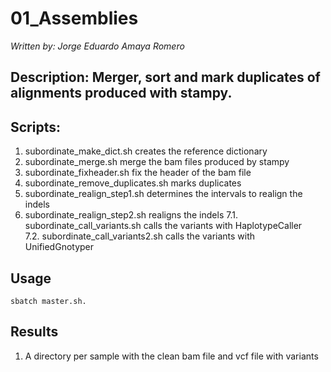 # 01_Assemblies
*Written by: Jorge Eduardo Amaya Romero*

## Description: Merger, sort and mark duplicates of alignments produced with stampy.

## Scripts:

1. subordinate_make_dict.sh creates the reference dictionary 
2. subordinate_merge.sh	merge the bam files produced by stampy       
3. subordinate_fixheader.sh fix the header of the bam file 
4. subordinate_remove_duplicates.sh marks duplicates
5. subordinate_realign_step1.sh determines the intervals to realign the indels
6. subordinate_realign_step2.sh realigns the indels
7.1. subordinate_call_variants.sh calls the variants with HaplotypeCaller  
7.2. subordinate_call_variants2.sh calls the variants with UnifiedGnotyper

## Usage

```
sbatch master.sh.
```

## Results

1. A directory per sample with the clean bam file and vcf file with variants

